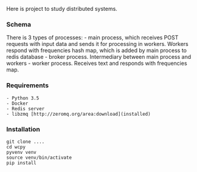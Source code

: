Here is project to study distributed systems.


### Schema

There is 3 types of processes:
    - main process, which receives POST requests with input data and sends it for processing in workers. Workers respond with frequencies hash map, which is added by main process to redis database
    - broker process. Intermediary between main process and workers
    - worker process. Receives text and responds with frequencies map.


### Requirements
    
    - Python 3.5
    - Docker
    - Redis server
    - libzmq [http://zeromq.org/area:download](installed)
    
### Installation
    
    
    git clone ....
    cd wcpy
    pyvenv venv
    source venv/bin/activate
    pip install 
